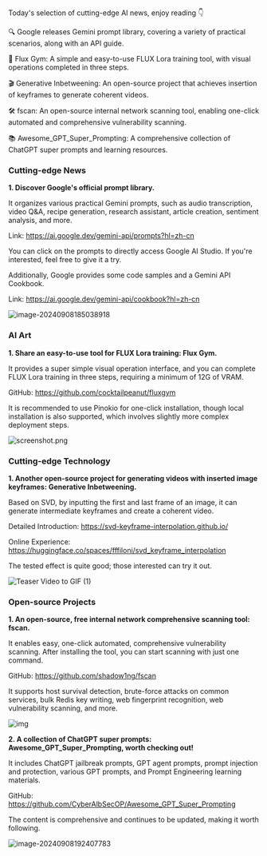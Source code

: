 
Today's selection of cutting-edge AI news, enjoy reading 👇

🔍 Google releases Gemini prompt library, covering a variety of practical scenarios, along with an API guide.

🎨 Flux Gym: A simple and easy-to-use FLUX Lora training tool, with visual operations completed in three steps.

🎬 Generative Inbetweening: An open-source project that achieves insertion of keyframes to generate coherent videos.

🛠️ fscan: An open-source internal network scanning tool, enabling one-click automated and comprehensive vulnerability scanning.

📚 Awesome_GPT_Super_Prompting: A comprehensive collection of ChatGPT super prompts and learning resources.

### Cutting-edge News

**1. Discover Google's official prompt library.**

It organizes various practical Gemini prompts, such as audio transcription, video Q&A, recipe generation, research assistant, article creation, sentiment analysis, and more.

Link: https://ai.google.dev/gemini-api/prompts?hl=zh-cn

You can click on the prompts to directly access Google AI Studio. If you're interested, feel free to give it a try.

Additionally, Google provides some code samples and a Gemini API Cookbook.

Link: https://ai.google.dev/gemini-api/cookbook?hl=zh-cn

![image-20240908185038918](https://cdn.jsdelivr.net/gh/freelander/oss@master/ai-daily/2024-09-08/image-20240908185038918.png)

### AI Art

**1. Share an easy-to-use tool for FLUX Lora training: Flux Gym.**

It provides a super simple visual operation interface, and you can complete FLUX Lora training in three steps, requiring a minimum of 12G of VRAM.

GitHub: https://github.com/cocktailpeanut/fluxgym

It is recommended to use Pinokio for one-click installation, though local installation is also supported, which involves slightly more complex deployment steps.

![screenshot.png](https://cdn.jsdelivr.net/gh/freelander/oss@master/ai-daily/2024-09-08/screenshot.png)

### Cutting-edge Technology

**1. Another open-source project for generating videos with inserted image keyframes: Generative Inbetweening.**

Based on SVD, by inputting the first and last frame of an image, it can generate intermediate keyframes and create a coherent video.

Detailed Introduction: https://svd-keyframe-interpolation.github.io/

Online Experience: https://huggingface.co/spaces/fffiloni/svd_keyframe_interpolation

The tested effect is quite good; those interested can try it out.

![Teaser Video to GIF (1)](https://cdn.jsdelivr.net/gh/freelander/oss@master/ai-daily/2024-09-08/Teaser%20Video%20to%20GIF%20(1).gif)

### Open-source Projects

**1. An open-source, free internal network comprehensive scanning tool: fscan.**

It enables easy, one-click automated, comprehensive vulnerability scanning. After installing the tool, you can start scanning with just one command.

GitHub: https://github.com/shadow1ng/fscan

It supports host survival detection, brute-force attacks on common services, bulk Redis key writing, web fingerprint recognition, web vulnerability scanning, and more.

![img](https://cdn.jsdelivr.net/gh/freelander/oss@master/ai-daily/2024-09-08/2020-12-12-13-34-44.png)

**2. A collection of ChatGPT super prompts: Awesome_GPT_Super_Prompting, worth checking out!**

It includes ChatGPT jailbreak prompts, GPT agent prompts, prompt injection and protection, various GPT prompts, and Prompt Engineering learning materials.

GitHub: https://github.com/CyberAlbSecOP/Awesome_GPT_Super_Prompting

The content is comprehensive and continues to be updated, making it worth following.

![image-20240908192407783](https://cdn.jsdelivr.net/gh/freelander/oss@master/ai-daily/2024-09-08/image-20240908192407783.png)
